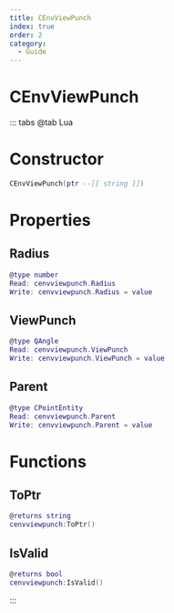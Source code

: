 ```yaml
---
title: CEnvViewPunch
index: true
order: 2
category:
  - Guide
---
```


# CEnvViewPunch

::: tabs
@tab Lua
# Constructor
```lua
CEnvViewPunch(ptr --[[ string ]])
```
# Properties
## Radius 
```lua
@type number
Read: cenvviewpunch.Radius
Write: cenvviewpunch.Radius = value
```
## ViewPunch 
```lua
@type QAngle
Read: cenvviewpunch.ViewPunch
Write: cenvviewpunch.ViewPunch = value
```
## Parent 
```lua
@type CPointEntity
Read: cenvviewpunch.Parent
Write: cenvviewpunch.Parent = value
```
# Functions
## ToPtr
```lua
@returns string
cenvviewpunch:ToPtr()
```
## IsValid
```lua
@returns bool
cenvviewpunch:IsValid()
```

:::